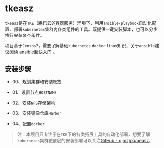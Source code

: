 # tkeasz
`tkeasz`是在`TKE`（腾讯云的[容器服务](https://console.cloud.tencent.com/tke)）环境下，利用`ansible-playbook`自动化配置、部署`kubernetes`集群内各类组件的工具。既提供一键安装脚本，也可以分步执行安装各个组件。

项目基于`Centos7`，需要了解基础`kubernetes` `docker` `linux`知识，关于`ansible`建议阅读 [ansible超快入门](http://weiweidefeng.blog.51cto.com/1957995/1895261) 。

## 安装步骤
- 00、规划集群和安装概览

- 01、设置节点`HOSTNAME`

- 02、安装`NFS`存储架构

- 03、安装镜像仓库`Harbor`

- 04、配置`docker`

> 注：本项目只专注于在`TKE`下的各类拓展工具的自动化部署，想要了解`kubernetes`集群更底层的安装部署可以关注[GitHub - gjmzj/kubeasz](https://github.com/gjmzj/kubeasz)。  